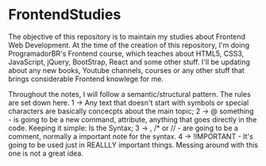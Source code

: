 # FrontendStudies
The objective of this repository is to maintain my studies about Frontend Web Development. At the time of the creation of this repository, I'm doing ProgramadorBR's Frontend course, which teaches about HTML5, CSS3, JavaScript, jQuery, BootStrap, React and some other stuff. I'll be updating about any new books, Youtube channels, courses or any other stuff that brings considerable Frontend knowlege for me.


Throughout the notes, I will follow a semantic/structural pattern. The rules are set down here.
  1 -> Any text that doesn't start with symbols or special characters are basically concecpts about the main topic;
  2 -> @ something - is going to be a new command, attribute, anything that goes directly in the code. Keeping it simple: Is      the Syntax;
  3 -> <!-- -->, /* or // - are going to be a comment, normally a important note for the syntax.
  4 -> !IMPORTANT - It's going to be used just in REALLLY important things. Messing around with this one is not a great idea.
